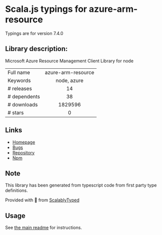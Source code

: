 
# Scala.js typings for azure-arm-resource

Typings are for version 7.4.0

## Library description:
Microsoft Azure Resource Management Client Library for node

|                    |                 |
| ------------------ | :-------------: |
| Full name          | azure-arm-resource |
| Keywords           | node, azure |
| # releases         | 14 |
| # dependents       | 38 |
| # downloads        | 1829596 |
| # stars            | 0 |

## Links
- [Homepage](http://github.com/Azure/azure-sdk-for-node/tree/master/lib/services/resourceManagement)
- [Bugs](http://github.com/Azure/azure-sdk-for-node/issues)
- [Repository](https://github.com/Azure/azure-sdk-for-node)
- [Npm](https://www.npmjs.com/package/azure-arm-resource)
    


## Note
This library has been generated from typescript code from first party type definitions.

Provided with :purple_heart: from [ScalablyTyped](https://github.com/oyvindberg/ScalablyTyped)

## Usage
See [the main readme](../../readme.md) for instructions.


